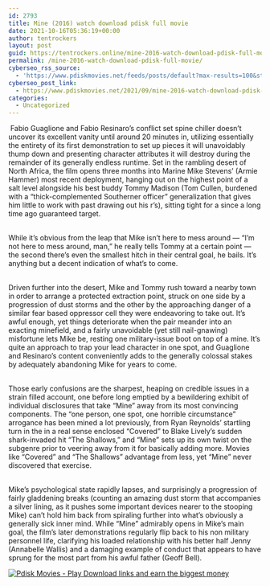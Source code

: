 ```yaml
---
id: 2793
title: Mine (2016) watch download pdisk full movie
date: 2021-10-16T05:36:19+00:00
author: tentrockers
layout: post
guid: https://tentrockers.online/mine-2016-watch-download-pdisk-full-movie/
permalink: /mine-2016-watch-download-pdisk-full-movie/
cyberseo_rss_source:
  - 'https://www.pdiskmovies.net/feeds/posts/default?max-results=100&start-index=601'
cyberseo_post_link:
  - https://www.pdiskmovies.net/2021/09/mine-2016-watch-download-pdisk-full.html
categories:
  - Uncategorized
---
```

<span>&nbsp;Fabio Guaglione and Fabio Resinaro&#8217;s conflict set spine chiller doesn&#8217;t uncover its excellent vanity until around 20 minutes in, utilizing essentially the entirety of its first demonstration to set up pieces it will unavoidably thump down and presenting character attributes it will destroy during the remainder of its generally endless runtime. Set in the rambling desert of North Africa, the film opens three months into Marine Mike Stevens&#8217; (Armie Hammer) most recent deployment, hanging out on the highest point of a salt level alongside his best buddy Tommy Madison (Tom Cullen, burdened with a &#8220;thick-complemented Southerner officer&#8221; generalization that gives him little to work with past drawing out his r&#8217;s), sitting tight for a since a long time ago guaranteed target. </span>

<span><br />While it&#8217;s obvious from the leap that Mike isn&#8217;t here to mess around — &#8220;I&#8217;m not here to mess around, man,&#8221; he really tells Tommy at a certain point — the second there&#8217;s even the smallest hitch in their central goal, he bails. It&#8217;s anything but a decent indication of what&#8217;s to come. </span>

<span><br />Driven further into the desert, Mike and Tommy rush toward a nearby town in order to arrange a protected extraction point, struck on one side by a progression of dust storms and the other by the approaching danger of a similar fear based oppressor cell they were endeavoring to take out. It&#8217;s awful enough, yet things deteriorate when the pair meander into an exacting minefield, and a fairly unavoidable (yet still nail-gnawing) misfortune lets Mike be, resting one military-issue boot on top of a mine. It&#8217;s quite an approach to trap your lead character in one spot, and Guaglione and Resinaro&#8217;s content conveniently adds to the generally colossal stakes by adequately abandoning Mike for years to come. </span>

<span><br />Those early confusions are the sharpest, heaping on credible issues in a strain filled account, one before long emptied by a bewildering exhibit of individual disclosures that take &#8220;Mine&#8221; away from its most convincing components. The &#8220;one person, one spot, one horrible circumstance&#8221; arrogance has been mined a lot previously, from Ryan Reynolds&#8217; startling turn in the in a real sense enclosed &#8220;Covered&#8221; to Blake Lively&#8217;s sudden shark-invaded hit &#8220;The Shallows,&#8221; and &#8220;Mine&#8221; sets up its own twist on the subgenre prior to veering away from it for basically adding more. Movies like &#8220;Covered&#8221; and &#8220;The Shallows&#8221; advantage from less, yet &#8220;Mine&#8221; never discovered that exercise. </span>

<span><br />Mike&#8217;s psychological state rapidly lapses, and surprisingly a progression of fairly gladdening breaks (counting an amazing dust storm that accompanies a silver lining, as it pushes some important devices nearer to the stooping Mike) can&#8217;t hold him back from spiraling further into what&#8217;s obviously a generally sick inner mind. While &#8220;Mine&#8221; admirably opens in Mike&#8217;s main goal, the film&#8217;s later demonstrations regularly flip back to his non military personnel life, clarifying his loaded relationship with his better half Jenny (Annabelle Wallis) and a damaging example of conduct that appears to have sprung for the most part from his awful father (Geoff Bell).</span>

[![](https://1.bp.blogspot.com/-KJZYdQTn3nw/YS8VdIdXMyI/AAAAAAAAaw4/BR8dsGkpxw0T8C_4G4ALfMA7cP79KN3kwCLcBGAsYHQ/w400-h58/play_download_buttuons-removebg-preview.png "Pdisk Movies - Play Download links and earn the biggest money")](https://kofilink.com/1/bnYya2hsMDAwNXpl?dn=1)